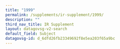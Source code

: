 ```yaml
---
title: "1999"
permalink: /supplements/ir-supplement/1999/
description: ""
third_nav_title: IR Supplement
layout: datagovsg-v2-search
default_field: Subject
datagovsg-id: d_6dfd26fb23349692f8e5ea203f65a9bc
---
```

